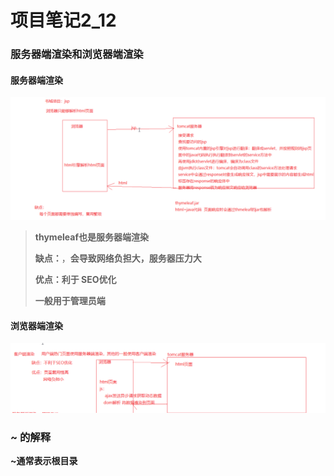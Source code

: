 # 项目笔记2_12

### 服务器端渲染和浏览器端渲染

#### 服务器端渲染

![image-20210219104440552](typora-user-images\image-20210219104440552.png)

> **thymeleaf也是服务器端渲染**
>
> **缺点：**，**会导致网络负担大，服务器压力大**
>
> **优点：利于 SEO优化**
>
> **一般用于管理员端**

#### 浏览器端渲染

![image-20210219105507054](typora-user-images\image-20210219105507054.png)

### ~ 的解释

**~通常表示根目录**

